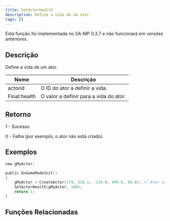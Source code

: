 ```yaml
---
title: SetActorHealth
description: Define a vida de um ator.
tags: []
---
```


Esta função foi implementada no SA-MP 0.3.7 e não funcionará em versões anteriores.

## Descrição

Define a vida de um ator.

| Nome         | Descrição                              |
| ------------ | -------------------------------------- |
| actorid      | O ID do ator a definir a vida.         |
| Float:health | O valor a definir para a vida do ator. |

## Retorno

1 - Sucesso

0 - Falha (por exemplo, o ator não está criado).

## Exemplos

```c
new gMyActor;

public OnGameModeInit()
{
    gMyActor = CreateActor(179, 316.1, -134.0, 999.6, 90.0); // Ator como vendedor na Ammunation
    SetActorHealth(gMyActor, 100);
    return 1;
}
```

## Funções Relacionadas
